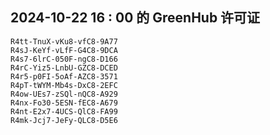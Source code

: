 ## 2024-10-22 16 : 00 的 GreenHub 许可证
```
R4tt-TnuX-vKu8-vfC8-9A77
R4sJ-KeYf-vLfF-G4C8-9DCA
R4s7-6lrC-050F-ngC8-D166
R4rC-Yiz5-LnbU-GZC8-DCED
R4r5-p0FI-5oAf-AZC8-3571
R4pT-tWYM-Mb4s-DxC8-2EFC
R4ow-UEs7-zSQl-nQC8-A929
R4nx-Fo30-5ESN-fEC8-A679
R4nt-E2x7-4UCS-QlC8-FA99
R4mk-Jcj7-JeFy-QLC8-D5E6
```
